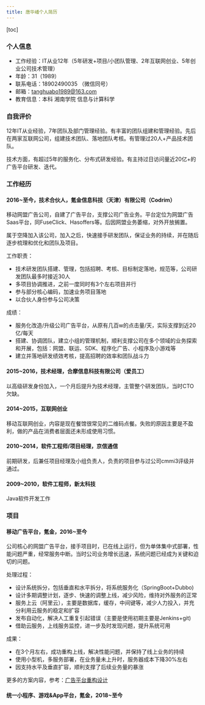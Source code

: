 ```yaml
---
title: 唐华嶓个人简历
---
```


[toc]

### 个人信息

- 工作经验：IT从业12年（5年研发+项目/小团队管理、2年互联网创业、5年创业公司技术管理）
- 年龄：31（1989）
- 联系电话：18902490035 （微信同号）
- 邮箱：tanghuabo1989@163.com
- 教育信息：本科 湘南学院 信息与计算科学

### 自我评价

12年IT从业经验，7年团队及部门管理经验。有丰富的团队组建和管理经验。先后在两家互联网公司，组建技术团队、落地团队考核。有管理过20人+产品技术团队。

技术方面，有超过5年的服务化、分布式研发经验。有主持过日访问量近20亿+的广告平台研发、迭代。

### 工作经历

#### 2016~至今，技术合伙人，氪金信息科技（天津）有限公司（Codrim）

移动网盟广告公司，自建了广告平台，支撑公司广告业务。平台定位为网盟广告Saas平台，同FuseClick、Hasoffers等。后因网盟业务萎缩，对外开放搁置。

属于空降加入该公司，加入之后，快速接手研发团队，保证业务的持续，并在随后逐步梳理和优化和团队及项目。

工作职责：

- 技术研发团队搭建、管理，包括招聘、考核、目标制定落地，规范等，公司研发团队最多时接近30人
- 多项目协调推进，之前一度同时有3个左右项目并行
- 参与部分核心编码，加速业务项目落地
- 以合伙人身份参与公司决策

成绩：

- 服务化改造/升级公司广告平台，从原有几百w的点击量/天，实际支撑到近20亿/每天
- 搭建、协调团队，建立小组的管理机制，顺利支撑公司在多个领域的业务探索和开展，包括：网盟、联运、SDK、程序化广告、小程序及小游戏等
- 建立并落地研发绩效考核，提高招聘的效率和团队战斗力

#### 2015~2016，技术经理，合摩信息科技有限公司（爱员工）

以高级研发身份加入，一个月后提升为技术经理，主管整个研发团队，当时CTO欠缺。

#### 2014~2015，互联网创业

移动互联网创业，内容是现在餐馆很常见的二维码点餐。失败的原因主要是不盈利，做的产品在消费者层面还未形成使用习惯。

#### 2010~2014，软件工程师/项目经理，京信通信

前期研发，后兼任项目经理及小组负责人，负责的项目参与过公司cmmi3评级并通过。

#### 2009~2010，软件工程师，新太科技

Java软件开发工作

### 项目

#### 移动广告平台，氪金，2016~至今

公司核心的网盟广告平台，接手项目时，已在线上运行，但为单体集中式部署，性能问题严重，经常服务中断。当时公司业务增长迅速，系统问题已经成为关键和迫切的问题。

处理过程：
- 设计系统拆分，包括垂直和水平拆分，将系统服务化（SpringBoot+Dubbo)
- 设计多期调整计划，逐步、快速的调整上线，减少风险，维持对外服务的正常
- 服务上云（阿里云），主要是数据库，缓存，中间键等，减少人力投入，并充分利用云服务的稳定和扩容
- 发布自动化，解决人工重复引起错误（主要是使用初期主要是Jenkins+git)
- 借助云服务，上线服务监控，进一步及时发现问题，提升系统可用

成果：
- 在3个月左右，成功重构上线，解决性能问题，并保持了线上业务的持续
- 使用小型机，多服务部署，在业务量未上升时，服务器成本下降30%左右
- 因支持水平及垂直扩容，顺利支撑了后续业务量的暴涨

更多的方案内容，参考：[广告平台重构设计](/posts/cs-repeate)

#### 统一小程序、游戏&App平台，氪金，2018~至今